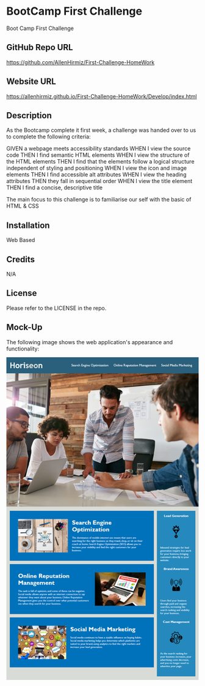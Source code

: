 # BootCamp First Challenge
Boot Camp First Challenge

## GitHub Repo URL
https://github.com/AllenHirmiz/First-Challenge-HomeWork

## Website URL
https://allenhirmiz.github.io/First-Challenge-HomeWork/Develop/index.html

## Description
As the Bootcamp complete it first week, a challenge was handed over to us to complete the following criteria:

GIVEN a webpage meets accessibility standards
WHEN I view the source code
THEN I find semantic HTML elements
WHEN I view the structure of the HTML elements
THEN I find that the elements follow a logical structure independent of styling and positioning
WHEN I view the icon and image elements
THEN I find accessible alt attributes
WHEN I view the heading attributes
THEN they fall in sequential order
WHEN I view the title element
THEN I find a concise, descriptive title

The main focus to this challenge is to familiarise our self with the basic of HTML & CSS

## Installation
Web Based

## Credits
N/A

## License
Please refer to the LICENSE in the repo.


## Mock-Up

The following image shows the web application's appearance and functionality:

![The Horiseon webpage includes a navigation bar, a header image, and cards with text and images at the bottom of the page.](./Develop/assets/images/01-html-css-git-homework-demo.png)
